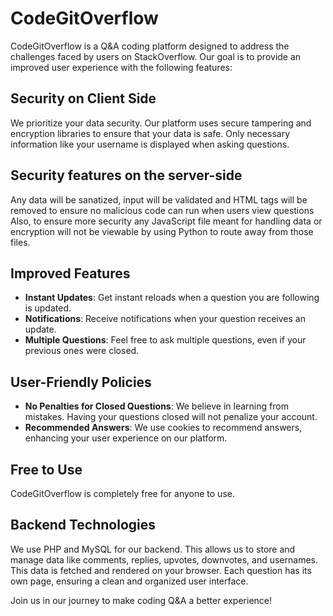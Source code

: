 # CodeGitOverflow

CodeGitOverflow is a Q&A coding platform designed to address the challenges faced by users on StackOverflow. Our goal is to provide an improved user experience with the following features:

## Security on Client Side
We prioritize your data security. Our platform uses secure tampering and encryption libraries to ensure that your data is safe. Only necessary information like your username is displayed when asking questions.

## Security features on the server-side
Any data will be sanatized, input will be validated and HTML tags will be removed to ensure no malicious code can run when users view questions
Also, to ensure more security any JavaScript file meant for handling data or encryption will not be viewable by using Python to route away from those files.
## Improved Features
- **Instant Updates**: Get instant reloads when a question you are following is updated.
- **Notifications**: Receive notifications when your question receives an update.
- **Multiple Questions**: Feel free to ask multiple questions, even if your previous ones were closed.

## User-Friendly Policies
- **No Penalties for Closed Questions**: We believe in learning from mistakes. Having your questions closed will not penalize your account.
- **Recommended Answers**: We use cookies to recommend answers, enhancing your user experience on our platform.

## Free to Use
CodeGitOverflow is completely free for anyone to use.

## Backend Technologies
We use PHP and MySQL for our backend. This allows us to store and manage data like comments, replies, upvotes, downvotes, and usernames. This data is fetched and rendered on your browser. Each question has its own page, ensuring a clean and organized user interface.

Join us in our journey to make coding Q&A a better experience!
